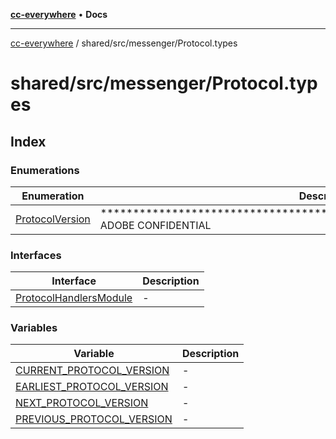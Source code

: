 [**cc-everywhere**](../../../../index.md) • **Docs**

***

[cc-everywhere](../../../../index.md) / shared/src/messenger/Protocol.types

# shared/src/messenger/Protocol.types

## Index

### Enumerations

| Enumeration | Description |
| ------ | ------ |
| [ProtocolVersion](enumerations/ProtocolVersion.md) | ********************************************************************** ADOBE CONFIDENTIAL |

### Interfaces

| Interface | Description |
| ------ | ------ |
| [ProtocolHandlersModule](interfaces/ProtocolHandlersModule.md) | - |

### Variables

| Variable | Description |
| ------ | ------ |
| [CURRENT\_PROTOCOL\_VERSION](variables/CURRENT_PROTOCOL_VERSION.md) | - |
| [EARLIEST\_PROTOCOL\_VERSION](variables/EARLIEST_PROTOCOL_VERSION.md) | - |
| [NEXT\_PROTOCOL\_VERSION](variables/NEXT_PROTOCOL_VERSION.md) | - |
| [PREVIOUS\_PROTOCOL\_VERSION](variables/PREVIOUS_PROTOCOL_VERSION.md) | - |
